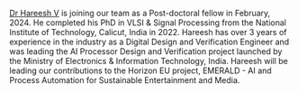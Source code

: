 [Dr Hareesh V](https://www.linkedin.com/in/hareeshvnitc/?originalSubdomain=in) is joining our team as a Post-doctoral fellow in February, 2024. He completed his PhD in VLSI & Signal Processing from the National Institute of Technology, Calicut, India in 2022. Hareesh has over 3 years of experience in the industry as a Digital Design and Verification Engineer and was leading the AI Processor Design and Verification project launched by the Ministry of Electronics & Information Technology, India. Hareesh will be leading our contributions to the Horizon EU project, EMERALD - AI and Process Automation for Sustainable Entertainment and Media.
